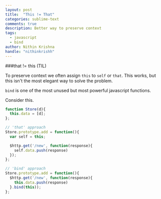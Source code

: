 ```yaml
---
layout: post
title:  "This != That"
categories: sublime-text
comments: true
description: Better way to preserve context
tags:
  - javascript
  - bind
author: Nithin Krishna
handle: "nithinkrishh"
---
```


###that != this (TIL)

To preserve context we often assign `this` to `self` or `that`. This works, but this isn't the most elegant way to solve the problem.

`bind` is one of the most unused but most powerful javascript functions.

Consider this.

```javascript
function Store(d){
  this.data = [d];
};

// 'that' approach
Store.prototype.add = function(){
  var self = this;

  $http.get('/new', function(response){
    self.data.push(response)
  });
};

// 'bind' approach
Store.prototype.add = function(){
  $http.get('/new', function(response){
    this.data.push(response)
  }.bind(this));
};
```
